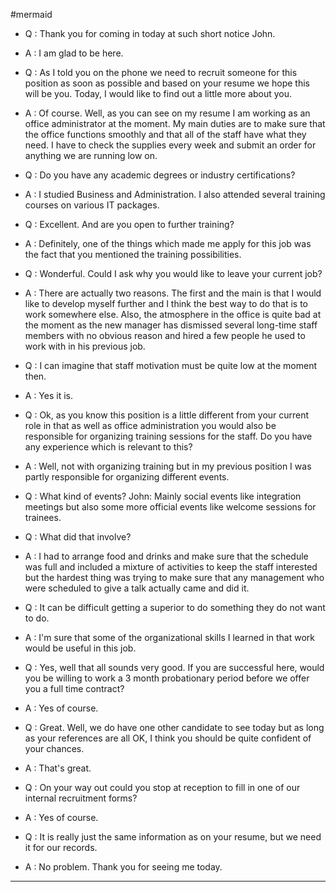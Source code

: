 #mermaid 
- Q : Thank you for coming in today at such short notice John.

- A : I am glad to be here.

- Q : As I told you on the phone we need to recruit someone for this position as soon as possible and based on your resume we hope this will be you. Today, I would like to find out a little more about you.

- A : Of course. Well, as you can see on my resume I am working as an office administrator at the moment. My main duties are to make sure that the office functions smoothly and that all of the staff have what they need. I have to check the supplies every week and submit an order for anything we are running low on.

- Q : Do you have any academic degrees or industry certifications?

- A : I studied Business and Administration. I also attended several training courses on various IT packages.

- Q : Excellent. And are you open to further training?

- A : Definitely, one of the things which made me apply for this job was the fact that you mentioned the training possibilities.

- Q : Wonderful. Could I ask why you would like to leave your current job?

- A : There are actually two reasons. The first and the main is that I would like to develop myself further and I think the best way to do that is to work somewhere else. Also, the atmosphere in the office is quite bad at the moment as the new manager has dismissed several long-time staff members with no obvious reason and hired a few people he used to work with in his previous job.

- Q : I can imagine that staff motivation must be quite low at the moment then.

- A : Yes it is.

- Q : Ok, as you know this position is a little different from your current role in that as well as office administration you would also be responsible for organizing training sessions for the staff. Do you have any experience which is relevant to this?

- A : Well, not with organizing training but in my previous position I was partly responsible for organizing different events.

- Q : What kind of events? John: Mainly social events like integration meetings but also some more official events like welcome sessions for trainees.

- Q : What did that involve?

- A : I had to arrange food and drinks and make sure that the schedule was full and included a mixture of activities to keep the staff interested but the hardest thing was trying to make sure that any management who were scheduled to give a talk actually came and did it.

- Q : It can be difficult getting a superior to do something they do not want to do.

- A : I'm sure that some of the organizational skills I learned in that work would be useful in this job.

- Q : Yes, well that all sounds very good. If you are successful here, would you be willing to work a 3 month probationary period before we offer you a full time contract?

- A : Yes of course.

- Q : Great. Well, we do have one other candidate to see today but as long as your references are all OK, I think you should be quite confident of your chances.

- A : That's great.

- Q : On your way out could you stop at reception to fill in one of our internal recruitment forms?

- A : Yes of course.

- Q : It is really just the same information as on your resume, but we need it for our records.

- A : No problem. Thank you for seeing me today.

---